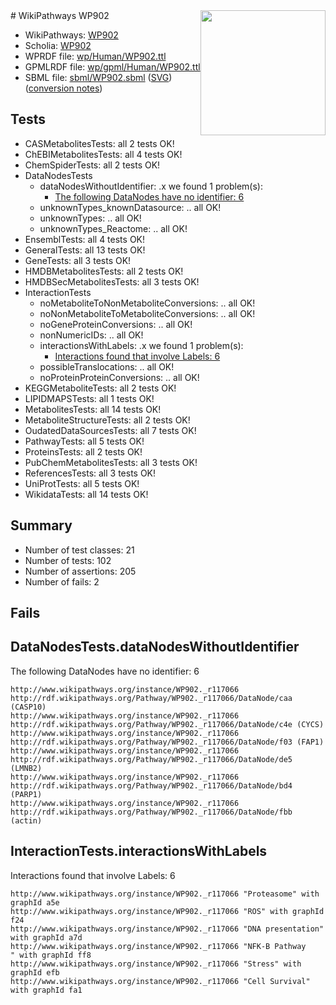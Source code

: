<img style="float: right; width: 200px" src="../logo.png" />
# WikiPathways WP902

* WikiPathways: [WP902](https://identifiers.org/wikipathways:WP902)
* Scholia: [WP902](https://scholia.toolforge.org/wikipathways/WP902)
* WPRDF file: [wp/Human/WP902.ttl](../wp/Human/WP902.ttl)
* GPMLRDF file: [wp/gpml/Human/WP902.ttl](../wp/gpml/Human/WP902.ttl)
* SBML file: [sbml/WP902.sbml](../sbml/WP902.sbml) ([SVG](../sbml/WP902.svg)) ([conversion notes](../sbml/WP902.txt))

## Tests
* CASMetabolitesTests: all 2 tests OK!
* ChEBIMetabolitesTests: all 4 tests OK!
* ChemSpiderTests: all 2 tests OK!
* DataNodesTests
    * dataNodesWithoutIdentifier: .x we found 1 problem(s):
        * [The following DataNodes have no identifier: 6](#d2d32fa5)
    * unknownTypes_knownDatasource: .. all OK!
    * unknownTypes: .. all OK!
    * unknownTypes_Reactome: .. all OK!
* EnsemblTests: all 4 tests OK!
* GeneralTests: all 13 tests OK!
* GeneTests: all 3 tests OK!
* HMDBMetabolitesTests: all 2 tests OK!
* HMDBSecMetabolitesTests: all 3 tests OK!
* InteractionTests
    * noMetaboliteToNonMetaboliteConversions: .. all OK!
    * noNonMetaboliteToMetaboliteConversions: .. all OK!
    * noGeneProteinConversions: .. all OK!
    * nonNumericIDs: .. all OK!
    * interactionsWithLabels: .x we found 1 problem(s):
        * [Interactions found that involve Labels: 6](#630d267d)
    * possibleTranslocations: .. all OK!
    * noProteinProteinConversions: .. all OK!
* KEGGMetaboliteTests: all 2 tests OK!
* LIPIDMAPSTests: all 1 tests OK!
* MetabolitesTests: all 14 tests OK!
* MetaboliteStructureTests: all 2 tests OK!
* OudatedDataSourcesTests: all 7 tests OK!
* PathwayTests: all 5 tests OK!
* ProteinsTests: all 2 tests OK!
* PubChemMetabolitesTests: all 3 tests OK!
* ReferencesTests: all 3 tests OK!
* UniProtTests: all 5 tests OK!
* WikidataTests: all 14 tests OK!


## Summary

* Number of test classes: 21
* Number of tests: 102
* Number of assertions: 205
* Number of fails: 2

## Fails

<a name="d2d32fa5" />

## DataNodesTests.dataNodesWithoutIdentifier

The following DataNodes have no identifier: 6
```
http://www.wikipathways.org/instance/WP902._r117066 http://rdf.wikipathways.org/Pathway/WP902._r117066/DataNode/caa (CASP10)
http://www.wikipathways.org/instance/WP902._r117066 http://rdf.wikipathways.org/Pathway/WP902._r117066/DataNode/c4e (CYCS)
http://www.wikipathways.org/instance/WP902._r117066 http://rdf.wikipathways.org/Pathway/WP902._r117066/DataNode/f03 (FAP1)
http://www.wikipathways.org/instance/WP902._r117066 http://rdf.wikipathways.org/Pathway/WP902._r117066/DataNode/de5 (LMNB2)
http://www.wikipathways.org/instance/WP902._r117066 http://rdf.wikipathways.org/Pathway/WP902._r117066/DataNode/bd4 (PARP1)
http://www.wikipathways.org/instance/WP902._r117066 http://rdf.wikipathways.org/Pathway/WP902._r117066/DataNode/fbb (actin)
```

<a name="630d267d" />

## InteractionTests.interactionsWithLabels

Interactions found that involve Labels: 6
```
http://www.wikipathways.org/instance/WP902._r117066 "Proteasome" with graphId a5e
http://www.wikipathways.org/instance/WP902._r117066 "ROS" with graphId f24
http://www.wikipathways.org/instance/WP902._r117066 "DNA presentation" with graphId a7d
http://www.wikipathways.org/instance/WP902._r117066 "NFK-B Pathway
" with graphId ff8
http://www.wikipathways.org/instance/WP902._r117066 "Stress" with graphId efb
http://www.wikipathways.org/instance/WP902._r117066 "Cell Survival" with graphId fa1
```

